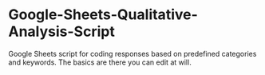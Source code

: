 # Google-Sheets-Qualitative-Analysis-Script
Google Sheets script for coding responses based on predefined categories and keywords. The basics are there you can edit at will.
